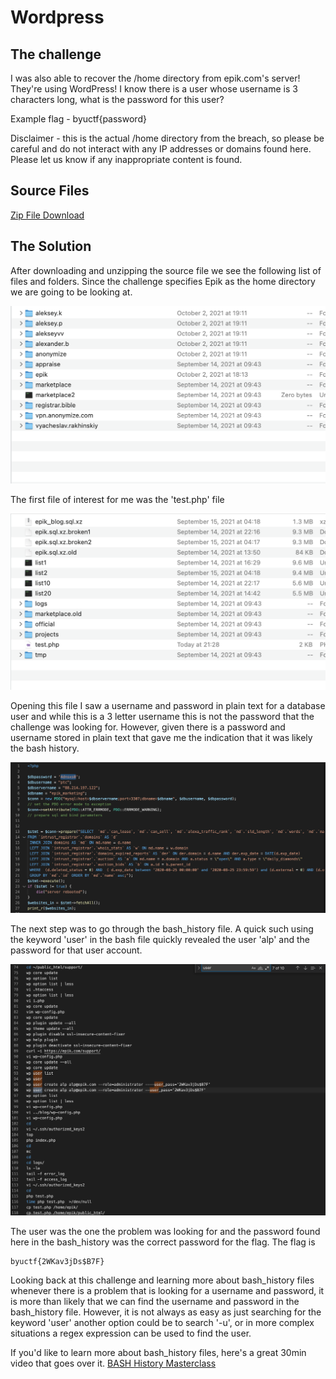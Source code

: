 # Wordpress

## The challenge

I was also able to recover the /home directory from epik.com's server! They're using WordPress! I know there is a user whose username is 3 characters long, what is the password for this user?

Example flag - byuctf{password}

Disclaimer - this is the actual /home directory from the breach, so please be careful and do not interact with any IP addresses or domains found here. Please let us know if any inappropriate content is found.

## Source Files


[Zip File Download](https://drive.google.com/file/d/1L-XALUe9TlLyZGyybq2_a7pakQb0bpGy/view)


## The Solution 

After downloading and unzipping the source file we see the following list of files and folders. Since the challenge specifies Epik as the home directory we are going to be looking at. 

![Folder List](folders.png)

The first file of interest for me was the 'test.php' file

![epik folder](epik.png)

Opening this file I saw a username and password in plain text for a database user and while this is a 3 letter username this is not the password that the challenge was looking for. However, given there is a password and username stored in plain text that gave me the indication that it was likely the bash history. 

![epik folder](test.png)

The next step was to go through the bash_history file. A quick such using the keyword 'user' in the bash file quickly revealed the user 'alp' and the password for that user account. 

![bash_history](bash_history.png)


The user was the one the problem was looking for and the password found here in the bash_history was the correct password for the flag. The flag is 

```
byuctf{2WKav3jDs$B7F}
```

Looking back at this challenge and learning more about bash_history files whenever there is a problem that is looking for a username and password, it is more than likely that we can find the username and password in the bash_history file. However, it is not always as easy as just searching for the keyword 'user' another option could be to search '-u', or in more complex situations a regex expression can be used to find the user.

If you'd like to learn more about bash_history files, here's a great 30min video that goes over it.
[BASH History Masterclass](https://www.youtube.com/watch?v=gc1io4J3-wg)
